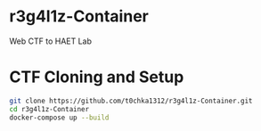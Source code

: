 # r3g4l1z-Container
Web CTF to HAET Lab

# CTF Cloning and Setup
```bash
git clone https://github.com/t0chka1312/r3g4l1z-Container.git
cd r3g4l1z-Container
docker-compose up --build
